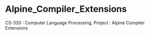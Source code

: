 # Alpine_Compiler_Extensions
CS-320 : Computer Language Processing, Project : Alpine Compiler Extensions 
